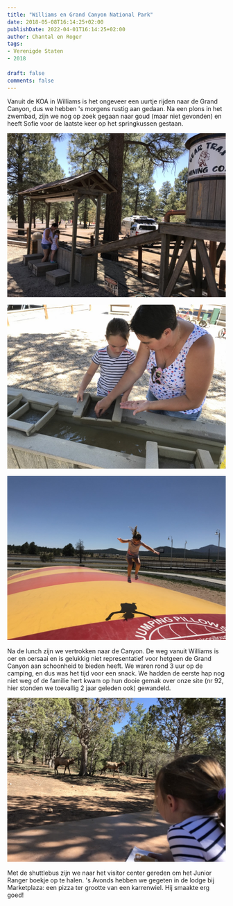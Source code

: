 ```yaml
---
title: "Williams en Grand Canyon National Park"
date: 2018-05-08T16:14:25+02:00
publishDate: 2022-04-01T16:14:25+02:00
author: Chantal en Roger
tags:
- Verenigde Staten
- 2018

draft: false
comments: false
---
```


Vanuit de KOA in Williams is het ongeveer een uurtje rijden naar de Grand Canyon, dus we hebben 's morgens rustig aan gedaan. Na een plons in het zwembad, zijn we nog op zoek gegaan naar goud (maar niet gevonden) en heeft Sofie voor de laatste keer op het springkussen gestaan.

![Williams](./images/IMG_38874.jpg)

![Williams](./images/IMG_38914.jpg)

![Williams](./images/IMG_50374.jpg)

Na de lunch zijn we vertrokken naar de Canyon. De weg vanuit Williams is oer en oersaai en is gelukkig niet representatief voor hetgeen de Grand Canyon aan schoonheid te bieden heeft. We waren rond 3 uur op de camping, en dus was het tijd voor een snack. We hadden de eerste hap nog niet weg of de familie hert kwam op hun dooie gemak over onze site (nr 92, hier stonden we toevallig 2 jaar geleden ook) gewandeld.

![Williams](./images/IMG_39074.jpg)

Met de shuttlebus zijn we naar het visitor center gereden om het Junior Ranger boekje op te halen. 's Avonds hebben we gegeten in de lodge bij Marketplaza: een pizza ter grootte van een karrenwiel. Hij smaakte erg goed!
